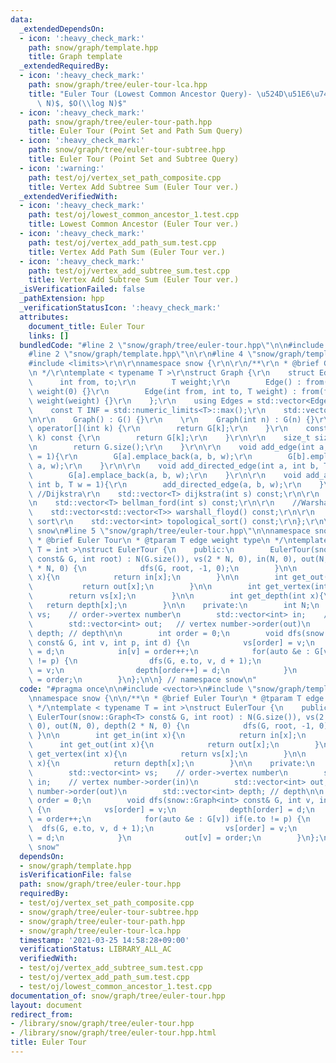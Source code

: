 ```yaml
---
data:
  _extendedDependsOn:
  - icon: ':heavy_check_mark:'
    path: snow/graph/template.hpp
    title: Graph template
  _extendedRequiredBy:
  - icon: ':heavy_check_mark:'
    path: snow/graph/tree/euler-tour-lca.hpp
    title: "Euler Tour (Lowest Common Ancestor Query)- \u524D\u51E6\u7406$O(N\\log\
      \ N)$, $O(\\log N)$"
  - icon: ':heavy_check_mark:'
    path: snow/graph/tree/euler-tour-path.hpp
    title: Euler Tour (Point Set and Path Sum Query)
  - icon: ':heavy_check_mark:'
    path: snow/graph/tree/euler-tour-subtree.hpp
    title: Euler Tour (Point Set and Subtree Query)
  - icon: ':warning:'
    path: test/oj/vertex_set_path_composite.cpp
    title: Vertex Add Subtree Sum (Euler Tour ver.)
  _extendedVerifiedWith:
  - icon: ':heavy_check_mark:'
    path: test/oj/lowest_common_ancestor_1.test.cpp
    title: Lowest Common Ancestor (Euler Tour ver.)
  - icon: ':heavy_check_mark:'
    path: test/oj/vertex_add_path_sum.test.cpp
    title: Vertex Add Path Sum (Euler Tour ver.)
  - icon: ':heavy_check_mark:'
    path: test/oj/vertex_add_subtree_sum.test.cpp
    title: Vertex Add Subtree Sum (Euler Tour ver.)
  _isVerificationFailed: false
  _pathExtension: hpp
  _verificationStatusIcon: ':heavy_check_mark:'
  attributes:
    document_title: Euler Tour
    links: []
  bundledCode: "#line 2 \"snow/graph/tree/euler-tour.hpp\"\n\n#include <vector>\n\
    #line 2 \"snow/graph/template.hpp\"\n\r\n#line 4 \"snow/graph/template.hpp\"\n\
    #include <limits>\r\n\r\nnamespace snow {\r\n\r\n/**\r\n * @brief Graph template\r\
    \n */\r\ntemplate < typename T >\r\nstruct Graph {\r\n    struct Edge {\r\n  \
    \      int from, to;\r\n        T weight;\r\n        Edge() : from(0), to(0),\
    \ weight(0) {}\r\n        Edge(int from, int to, T weight) : from(from), to(to),\
    \ weight(weight) {}\r\n    };\r\n    using Edges = std::vector<Edge>;\r\n\r\n\
    \    const T INF = std::numeric_limits<T>::max();\r\n    std::vector<Edges> G;\r\
    \n\r\n    Graph() : G() {}\r\n    \r\n    Graph(int n) : G(n) {}\r\n\r\n    Edges&\
    \ operator[](int k) {\r\n        return G[k];\r\n    }\r\n    const Edges& operator[](int\
    \ k) const {\r\n        return G[k];\r\n    }\r\n\r\n    size_t size() const{\r\
    \n        return G.size();\r\n    }\r\n\r\n    void add_edge(int a, int b, T w\
    \ = 1){\r\n        G[a].emplace_back(a, b, w);\r\n        G[b].emplace_back(b,\
    \ a, w);\r\n    }\r\n\r\n    void add_directed_edge(int a, int b, T w = 1){\r\n\
    \        G[a].emplace_back(a, b, w);\r\n    }\r\n\r\n    void add_arrow(int a,\
    \ int b, T w = 1){\r\n        add_directed_edge(a, b, w);\r\n    }\r\n\r\n   \
    \ //Dijkstra\r\n    std::vector<T> dijkstra(int s) const;\r\n\r\n    //Bellman-Ford\r\
    \n    std::vector<T> bellman_ford(int s) const;\r\n\r\n    //Warshall-Floyd\r\n\
    \    std::vector<std::vector<T>> warshall_floyd() const;\r\n\r\n    //Topological\
    \ sort\r\n    std::vector<int> topological_sort() const;\r\n};\r\n\r\n} // namespace\
    \ snow\n#line 5 \"snow/graph/tree/euler-tour.hpp\"\n\nnamespace snow {\n\n/**\n\
    \ * @brief Euler Tour\n * @tparam T edge weight type\n */\ntemplate < typename\
    \ T = int >\nstruct EulerTour {\n    public:\n        EulerTour(snow::Graph<T>\
    \ const& G, int root) : N(G.size()), vs(2 * N, 0), in(N, 0), out(N, 0), depth(2\
    \ * N, 0) {\n            dfs(G, root, -1, 0);\n        }\n\n        int get_in(int\
    \ x){\n            return in[x];\n        }\n\n        int get_out(int x){\n \
    \           return out[x];\n        }\n\n        int get_vertex(int x){\n    \
    \        return vs[x];\n        }\n\n        int get_depth(int x){\n         \
    \   return depth[x];\n        }\n\n    private:\n        int N;\n        std::vector<int>\
    \ vs;    // order->vertex number\n        std::vector<int> in;    // vertex number->order(in)\n\
    \        std::vector<int> out;   // vertex number->order(out)\n        std::vector<int>\
    \ depth; // depth\n\n        int order = 0;\n        void dfs(snow::Graph<int>\
    \ const& G, int v, int p, int d) {\n            vs[order] = v;\n            depth[order]\
    \ = d;\n            in[v] = order++;\n            for(auto &e : G[v]) if(e.to\
    \ != p) {\n                dfs(G, e.to, v, d + 1);\n                vs[order]\
    \ = v;\n                depth[order++] = d;\n            }\n            out[v]\
    \ = order;\n        }\n};\n\n} // namespace snow\n"
  code: "#pragma once\n\n#include <vector>\n#include \"snow/graph/template.hpp\"\n\
    \nnamespace snow {\n\n/**\n * @brief Euler Tour\n * @tparam T edge weight type\n\
    \ */\ntemplate < typename T = int >\nstruct EulerTour {\n    public:\n       \
    \ EulerTour(snow::Graph<T> const& G, int root) : N(G.size()), vs(2 * N, 0), in(N,\
    \ 0), out(N, 0), depth(2 * N, 0) {\n            dfs(G, root, -1, 0);\n       \
    \ }\n\n        int get_in(int x){\n            return in[x];\n        }\n\n  \
    \      int get_out(int x){\n            return out[x];\n        }\n\n        int\
    \ get_vertex(int x){\n            return vs[x];\n        }\n\n        int get_depth(int\
    \ x){\n            return depth[x];\n        }\n\n    private:\n        int N;\n\
    \        std::vector<int> vs;    // order->vertex number\n        std::vector<int>\
    \ in;    // vertex number->order(in)\n        std::vector<int> out;   // vertex\
    \ number->order(out)\n        std::vector<int> depth; // depth\n\n        int\
    \ order = 0;\n        void dfs(snow::Graph<int> const& G, int v, int p, int d)\
    \ {\n            vs[order] = v;\n            depth[order] = d;\n            in[v]\
    \ = order++;\n            for(auto &e : G[v]) if(e.to != p) {\n              \
    \  dfs(G, e.to, v, d + 1);\n                vs[order] = v;\n                depth[order++]\
    \ = d;\n            }\n            out[v] = order;\n        }\n};\n\n} // namespace\
    \ snow"
  dependsOn:
  - snow/graph/template.hpp
  isVerificationFile: false
  path: snow/graph/tree/euler-tour.hpp
  requiredBy:
  - test/oj/vertex_set_path_composite.cpp
  - snow/graph/tree/euler-tour-subtree.hpp
  - snow/graph/tree/euler-tour-path.hpp
  - snow/graph/tree/euler-tour-lca.hpp
  timestamp: '2021-03-25 14:58:28+09:00'
  verificationStatus: LIBRARY_ALL_AC
  verifiedWith:
  - test/oj/vertex_add_subtree_sum.test.cpp
  - test/oj/vertex_add_path_sum.test.cpp
  - test/oj/lowest_common_ancestor_1.test.cpp
documentation_of: snow/graph/tree/euler-tour.hpp
layout: document
redirect_from:
- /library/snow/graph/tree/euler-tour.hpp
- /library/snow/graph/tree/euler-tour.hpp.html
title: Euler Tour
---
```

